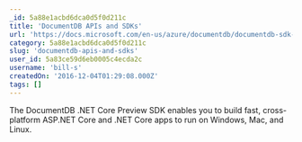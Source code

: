 ```yaml
---
_id: 5a88e1acbd6dca0d5f0d211c
title: 'DocumentDB APIs and SDKs'
url: 'https://docs.microsoft.com/en-us/azure/documentdb/documentdb-sdk-dotnet-core'
category: 5a88e1acbd6dca0d5f0d211c
slug: 'documentdb-apis-and-sdks'
user_id: 5a83ce59d6eb0005c4ecda2c
username: 'bill-s'
createdOn: '2016-12-04T01:29:08.000Z'
tags: []
---
```


The DocumentDB .NET Core Preview SDK enables you to build fast, cross-platform ASP.NET Core and .NET Core apps to run on Windows, Mac, and Linux.
